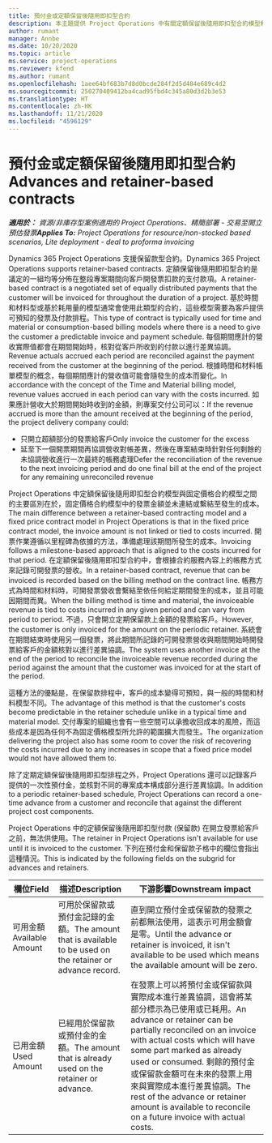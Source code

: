 ```yaml
---
title: 預付金或定額保留後隨用即扣型合約
description: 本主題提供 Project Operations 中有關定額保留後隨用即扣型合約模型和預付金的資訊。
author: rumant
manager: Annbe
ms.date: 10/20/2020
ms.topic: article
ms.service: project-operations
ms.reviewer: kfend
ms.author: rumant
ms.openlocfilehash: 1aee64bf683b7d8d0bcde284f2d5d484e689c4d2
ms.sourcegitcommit: 250270409412ba4cad95fbd4c345a80d3d2b3e53
ms.translationtype: HT
ms.contentlocale: zh-HK
ms.lasthandoff: 11/21/2020
ms.locfileid: "4596129"
---
```

# <a name="advances-and-retainer-based-contracts"></a><span data-ttu-id="76add-103">預付金或定額保留後隨用即扣型合約</span><span class="sxs-lookup"><span data-stu-id="76add-103">Advances and retainer-based contracts</span></span>


<span data-ttu-id="76add-104">_**適用於：** 資源/非庫存型案例適用的 Project Operations、精簡部署 - 交易至開立預估發票_</span><span class="sxs-lookup"><span data-stu-id="76add-104">_**Applies To:** Project Operations for resource/non-stocked based scenarios, Lite deployment - deal to proforma invoicing_</span></span>

<span data-ttu-id="76add-105">Dynamics 365 Project Operations 支援保留款型合約。</span><span class="sxs-lookup"><span data-stu-id="76add-105">Dynamics 365 Project Operations supports retainer-based contracts.</span></span> <span data-ttu-id="76add-106">定額保留後隨用即扣型合約是議定的一組均等分佈在整段專案期間向客戶開發票扣款的支付款項。</span><span class="sxs-lookup"><span data-stu-id="76add-106">A retainer-based contract is a negotiated set of equally distributed payments that the customer will be invoiced for throughout the duration of a project.</span></span> <span data-ttu-id="76add-107">基於時間和材料型或基於耗用量的模型通常會使用此類型的合約，這些模型需要為客戶提供可預知的發票及付款排程。</span><span class="sxs-lookup"><span data-stu-id="76add-107">This type of contract is typically used for time and material or consumption-based billing models where there is a need to give the customer a predictable invoice and payment schedule.</span></span> <span data-ttu-id="76add-108">每個期間應計的營收實際值都會在期間開始時，核對從客戶所收到的付款以進行差異協調。</span><span class="sxs-lookup"><span data-stu-id="76add-108">Revenue actuals accrued each period are reconciled against the payment received from the customer at the beginning of the period.</span></span> <span data-ttu-id="76add-109">根據時間和材料帳單模型的概念，每個期間應計的營收值可能會隨發生的成本而變化。</span><span class="sxs-lookup"><span data-stu-id="76add-109">In accordance with the concept of the Time and Material billing model, revenue values accrued in each period can vary with the costs incurred.</span></span> <span data-ttu-id="76add-110">如果應計營收大於期間開始時收到的金額，則專案交付公司可以：</span><span class="sxs-lookup"><span data-stu-id="76add-110">If the revenue accrued is more than the amount received at the beginning of the period, the project delivery company could:</span></span>

- <span data-ttu-id="76add-111">只開立超額部分的發票給客戶</span><span class="sxs-lookup"><span data-stu-id="76add-111">Only invoice the customer for the excess</span></span> 
- <span data-ttu-id="76add-112">延至下一個開票期間再協調營收對帳差異，然後在專案結束時針對任何剩餘的未協調營收進行一次最終的帳務處理</span><span class="sxs-lookup"><span data-stu-id="76add-112">Defer the reconciliation of the revenue to the next invoicing period and do one final bill at the end of the project for any remaining unreconciled revenue</span></span>

<span data-ttu-id="76add-113">Project Operations 中定額保留後隨用即扣型合約模型與固定價格合約模型之間的主要區別在於，固定價格合約模型中的發票金額並未連結或繫結至發生的成本。</span><span class="sxs-lookup"><span data-stu-id="76add-113">The main difference between a retainer-based contracting model and a fixed price contract model in Project Operations is that in the fixed price contract model, the invoice amount is not linked or tied to costs incurred.</span></span> <span data-ttu-id="76add-114">開票作業遵循以里程碑為依據的方法，準備處理該期間所發生的成本。</span><span class="sxs-lookup"><span data-stu-id="76add-114">Invoicing follows a milestone-based approach that is aligned to the costs incurred for that period.</span></span> <span data-ttu-id="76add-115">在定額保留後隨用即扣型合約中，會根據合約服務內容上的帳務方式來記錄可開發票的營收。</span><span class="sxs-lookup"><span data-stu-id="76add-115">In a retainer-based contract, revenue that can be invoiced is recorded based on the billing method on the contract line.</span></span> <span data-ttu-id="76add-116">帳務方式為時間和材料時，可開發票營收會繫結至依任何給定期間發生的成本，並且可能因期間而異。</span><span class="sxs-lookup"><span data-stu-id="76add-116">When the billing method is time and material, the invoiceable revenue is tied to costs incurred in any given period and can vary from period to period.</span></span> <span data-ttu-id="76add-117">不過，只會開立定期保留款上金額的發票給客戶。</span><span class="sxs-lookup"><span data-stu-id="76add-117">However, the customer is only invoiced for the amount on the periodic retainer.</span></span> <span data-ttu-id="76add-118">系統會在期間結束時使用另一個發票，將此期間所記錄的可開發票營收與期間開始時開發票給客戶的金額核對以進行差異協調。</span><span class="sxs-lookup"><span data-stu-id="76add-118">The system uses another invoice at the end of the period to reconcile the invoiceable revenue recorded during the period against the amount that the customer was invoiced for at the start of the period.</span></span>

<span data-ttu-id="76add-119">這種方法的優點是，在保留款排程中，客戶的成本變得可預知，與一般的時間和材料模型不同。</span><span class="sxs-lookup"><span data-stu-id="76add-119">The advantage of this method is that the customer's costs become predictable in the retainer schedule unlike in a typical time and material model.</span></span> <span data-ttu-id="76add-120">交付專案的組織也會有一些空間可以承擔收回成本的風險，而這些成本是因為任何不為固定價格模型所允許的範圍擴大而發生。</span><span class="sxs-lookup"><span data-stu-id="76add-120">The organization delivering the project also has some room to cover the risk of recovering the costs incurred due to any increases in scope that a fixed price model would not have allowed them to.</span></span>

<span data-ttu-id="76add-121">除了定期定額保留後隨用即扣型排程之外，Project Operations 還可以記錄客戶提供的一次性預付金，並核對不同的專案成本構成部分進行差異協調。</span><span class="sxs-lookup"><span data-stu-id="76add-121">In addition to a periodic retainer-based schedule, Project Operations can record a one-time advance from a customer and reconcile that against the different project cost components.</span></span>

<span data-ttu-id="76add-122">Project Operations 中的定額保留後隨用即扣型付款 (保留款) 在開立發票給客戶之前，無法供使用。</span><span class="sxs-lookup"><span data-stu-id="76add-122">The retainer in Project Operations isn't available for use until it is invoiced to the customer.</span></span> <span data-ttu-id="76add-123">下列在預付金和保留款子格中的欄位會指出這種情況。</span><span class="sxs-lookup"><span data-stu-id="76add-123">This is indicated by the following fields on the subgrid for advances and retainers.</span></span>

| <span data-ttu-id="76add-124">欄位</span><span class="sxs-lookup"><span data-stu-id="76add-124">Field</span></span> | <span data-ttu-id="76add-125">描述</span><span class="sxs-lookup"><span data-stu-id="76add-125">Description</span></span> | <span data-ttu-id="76add-126">下游影響</span><span class="sxs-lookup"><span data-stu-id="76add-126">Downstream impact</span></span> |
| --- | --- | --- |
| <span data-ttu-id="76add-127">可用金額</span><span class="sxs-lookup"><span data-stu-id="76add-127">Available Amount</span></span> | <span data-ttu-id="76add-128">可用於保留款或預付金記錄的金額。</span><span class="sxs-lookup"><span data-stu-id="76add-128">The amount that is available to be used on the retainer or advance record.</span></span> | <span data-ttu-id="76add-129">直到開立預付金或保留款的發票之前都無法使用，這表示可用金額會是零。</span><span class="sxs-lookup"><span data-stu-id="76add-129">Until the advance or retainer is invoiced, it isn't available to be used which means the available amount will be zero.</span></span> |
| <span data-ttu-id="76add-130">已用金額</span><span class="sxs-lookup"><span data-stu-id="76add-130">Used Amount</span></span> | <span data-ttu-id="76add-131">已經用於保留款或預付金的金額。</span><span class="sxs-lookup"><span data-stu-id="76add-131">The amount that is already used on the retainer or advance.</span></span> | <span data-ttu-id="76add-132">在發票上可以將預付金或保留款與實際成本進行差異協調，這會將某部分標示為已使用或已耗用。</span><span class="sxs-lookup"><span data-stu-id="76add-132">An advance or retainer can be partially reconciled on an invoice with actual costs which will have some part marked as already used or consumed.</span></span> <span data-ttu-id="76add-133">剩餘的預付金或保留款金額可在未來的發票上用來與實際成本進行差異協調。</span><span class="sxs-lookup"><span data-stu-id="76add-133">The rest of the advance or retainer amount is available to reconcile on a future invoice with actual costs.</span></span> |
